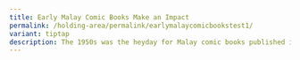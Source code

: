 ```yaml
---
title: Early Malay Comic Books Make an Impact
permalink: /holding-area/permalink/earlymalaycomicbookstest1/
variant: tiptap
description: The 1950s was the heyday for Malay comic books published in Singapore.
---
```

